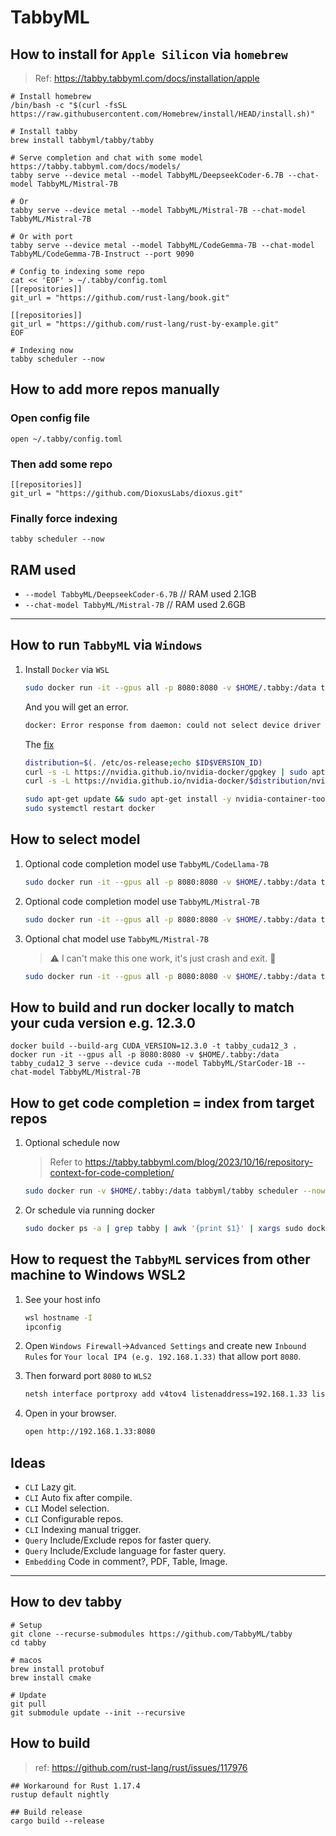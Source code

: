 # TabbyML

## How to install for `Apple Silicon` via `homebrew`

> Ref: https://tabby.tabbyml.com/docs/installation/apple

```
# Install homebrew
/bin/bash -c "$(curl -fsSL https://raw.githubusercontent.com/Homebrew/install/HEAD/install.sh)"

# Install tabby
brew install tabbyml/tabby/tabby

# Serve completion and chat with some model https://tabby.tabbyml.com/docs/models/
tabby serve --device metal --model TabbyML/DeepseekCoder-6.7B --chat-model TabbyML/Mistral-7B

# Or
tabby serve --device metal --model TabbyML/Mistral-7B --chat-model TabbyML/Mistral-7B

# Or with port
tabby serve --device metal --model TabbyML/CodeGemma-7B --chat-model TabbyML/CodeGemma-7B-Instruct --port 9090

# Config to indexing some repo
cat << 'EOF' > ~/.tabby/config.toml
[[repositories]]
git_url = "https://github.com/rust-lang/book.git"

[[repositories]]
git_url = "https://github.com/rust-lang/rust-by-example.git"
EOF

# Indexing now
tabby scheduler --now
```

## How to add more repos manually

### Open config file

```
open ~/.tabby/config.toml
```

### Then add some repo

```
[[repositories]]
git_url = "https://github.com/DioxusLabs/dioxus.git"
```

### Finally force indexing

```
tabby scheduler --now
```

## RAM used

- `--model TabbyML/DeepseekCoder-6.7B` // RAM used 2.1GB
- `--chat-model TabbyML/Mistral-7B` // RAM used 2.6GB

---

## How to run `TabbyML` via `Windows`

1. Install `Docker` via `WSL`

   ```bash
   sudo docker run -it --gpus all -p 8080:8080 -v $HOME/.tabby:/data tabbyml/tabby serve --model TabbyML/StarCoder-1B --device cuda
   ```

   And you will get an error.

   ```bash
   docker: Error response from daemon: could not select device driver "" with capabilities: [[gpu]].
   ```

   The [fix](https://github.com/NVIDIA/nvidia-docker/issues/1243#issuecomment-928064024)

   ```bash
   distribution=$(. /etc/os-release;echo $ID$VERSION_ID)
   curl -s -L https://nvidia.github.io/nvidia-docker/gpgkey | sudo apt-key add -
   curl -s -L https://nvidia.github.io/nvidia-docker/$distribution/nvidia-docker.list | sudo tee /etc/apt/sources.list.d/nvidia-docker.list

   sudo apt-get update && sudo apt-get install -y nvidia-container-toolkit
   sudo systemctl restart docker
   ```

## How to select model

1. Optional code completion model use `TabbyML/CodeLlama-7B`

   ```bash
   sudo docker run -it --gpus all -p 8080:8080 -v $HOME/.tabby:/data tabbyml/tabby serve --model TabbyML/CodeLlama-7B --device cuda
   ```

1. Optional code completion model use `TabbyML/Mistral-7B`

   ```bash
   sudo docker run -it --gpus all -p 8080:8080 -v $HOME/.tabby:/data tabbyml/tabby serve --model TabbyML/Mistral-7B --device cuda
   ```

1. Optional chat model use `TabbyML/Mistral-7B`

   > ⚠️ I can't make this one work, it's just crash and exit. 🤔

   ```bash
   sudo docker run -it --gpus all -p 8080:8080 -v $HOME/.tabby:/data tabbyml/tabby serve --model TabbyML/StarCoder-1B --chat-model TabbyML/Mistral-7B --device cuda
   ```

## How to build and run docker locally to match your cuda version e.g. 12.3.0

```
docker build --build-arg CUDA_VERSION=12.3.0 -t tabby_cuda12_3 .
docker run -it --gpus all -p 8080:8080 -v $HOME/.tabby:/data tabby_cuda12_3 serve --device cuda --model TabbyML/StarCoder-1B --chat-model TabbyML/Mistral-7B
```

## How to get code completion = index from target repos

1. Optional schedule now

   > Refer to https://tabby.tabbyml.com/blog/2023/10/16/repository-context-for-code-completion/

   ```bash
   sudo docker run -v $HOME/.tabby:/data tabbyml/tabby scheduler --now
   ```

1. Or schedule via running docker
   ```bash
   sudo docker ps -a | grep tabby | awk '{print $1}' | xargs sudo docker exec -it $1 sh -c "/opt/tabby/bin/tabby scheduler --now"
   ```

## How to request the `TabbyML` services from other machine to Windows WSL2

1. See your host info

   ```bash
   wsl hostname -I
   ipconfig
   ```

1. Open `Windows Firewall`→`Advanced Settings` and create new `Inbound Rules` for `Your local IP4 (e.g. 192.168.1.33)` that allow port `8080`.
1. Then forward port `8080` to `WLS2`
   ```bash
   netsh interface portproxy add v4tov4 listenaddress=192.168.1.33 listenport=8080 connectaddress=127.0.0.1 connectport=8080
   ```
1. Open in your browser.
   ```bash
   open http://192.168.1.33:8080
   ```

## Ideas

- `CLI` Lazy git.
- `CLI` Auto fix after compile.
- `CLI` Model selection.
- `CLI` Configurable repos.
- `CLI` Indexing manual trigger.
- `Query` Include/Exclude repos for faster query.
- `Query` Include/Exclude language for faster query.
- `Embedding` Code in comment?, PDF, Table, Image.

---

## How to dev tabby

```
# Setup
git clone --recurse-submodules https://github.com/TabbyML/tabby
cd tabby

# macos
brew install protobuf
brew install cmake

# Update
git pull
git submodule update --init --recursive
```

## How to build

> ref: https://github.com/rust-lang/rust/issues/117976

```
## Workaround for Rust 1.17.4
rustup default nightly

## Build release
cargo build --release
```

